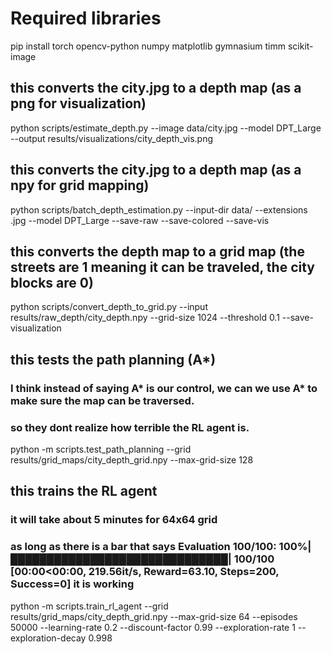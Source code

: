 # Required libraries
pip install torch opencv-python numpy matplotlib gymnasium timm scikit-image

## this converts the city.jpg to a depth map (as a png for visualization)
python scripts/estimate_depth.py --image data/city.jpg --model DPT_Large --output results/visualizations/city_depth_vis.png  

## this converts the city.jpg to a depth map (as a npy for grid mapping)
python scripts/batch_depth_estimation.py --input-dir data/ --extensions .jpg --model DPT_Large --save-raw --save-colored --save-vis  

## this converts the depth map to a grid map (the streets are 1 meaning it can be traveled, the city blocks are 0)
python scripts/convert_depth_to_grid.py --input results/raw_depth/city_depth.npy --grid-size 1024 --threshold 0.1 --save-visualization

## this tests the path planning (A*)
### I think instead of saying A* is our control, we can we use A* to make sure the map can be traversed. 
### so they dont realize how terrible the RL agent is. 
python -m scripts.test_path_planning --grid results/grid_maps/city_depth_grid.npy --max-grid-size 128

## this trains the RL agent
### it will take about 5 minutes for 64x64 grid
### as long as there is a bar that says Evaluation 100/100: 100%|██████████████████████████████| 100/100 [00:00<00:00, 219.56it/s, Reward=63.10, Steps=200, Success=0] it is working
python -m scripts.train_rl_agent --grid results/grid_maps/city_depth_grid.npy --max-grid-size 64 --episodes 50000 --learning-rate 0.2 --discount-factor 0.99 --exploration-rate 1 --exploration-decay 0.998
